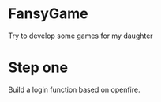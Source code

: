 # FansyGame
Try to develop some games for my daughter

# Step one
Build a login function based on openfire.
